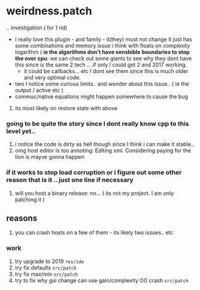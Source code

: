 # weirdness.patch
.. investigation ( for 1 nd) 
- I really love this plugin - and family - it(they) must not change it just has some combinations and memory issue i think with floats on complexity logarithm ( **ie the algorithms don't have sensbible boundaries to stop the over cpu**: we can check out some giants to see why they dont have this since is the same 2 tech .. .if only I could get 2 and 2017 working.
  - it could be callbacks... etc I dont see them since this is much older and very optimal code.
- two I notice some curious limits.. and wonder about this issue.. ( ie the output / active etc ) 
- commuc/native equations might happen somewhere to cause the bug
1. its most likely on restore state with above
### going to be quite the story since I dont really know cpp to this level yet..
1. i notice the code is dirty as hell though since I think i can make it stable.. 
2. omg host editor is too annoting: Editing xml. Considering paying for the lion is mayve gonna happen
### if it works to stop load corruption or i figure out some other reason that is it .. just one line if necessary
1. will you host a binary release: no... ( its not my project. I am only patching it )
## reasons
1. you can crash hosts on a few of them - its likely two issues.. etc
### work
1. try upgrade to 2019 `res/ide`
2. try fix defaults `src/patch`
3. try fix max/min  `src/patch`
4. try to fix why gui change can use gain/complexity O() crash `src/patch`
